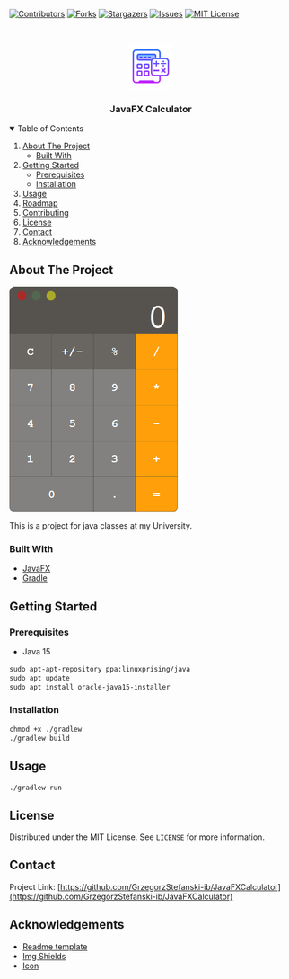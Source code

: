 
[![Contributors][contributors-shield]][contributors-url]
[![Forks][forks-shield]][forks-url]
[![Stargazers][stars-shield]][stars-url]
[![Issues][issues-shield]][issues-url]
[![MIT License][license-shield]][license-url]



<!-- PROJECT LOGO -->
<br />
<p align="center">
  <a href="https://github.com/GrzegorzStefanski-ib/JavaFXCalculator">
    <img src="images/icon.svg" alt="Icon" width="80" height="80">
  </a>

  <h3 align="center">JavaFX Calculator</h3>

</p>



<!-- TABLE OF CONTENTS -->
<details open="open">
  <summary>Table of Contents</summary>
  <ol>
    <li>
      <a href="#about-the-project">About The Project</a>
      <ul>
        <li><a href="#built-with">Built With</a></li>
      </ul>
    </li>
    <li>
      <a href="#getting-started">Getting Started</a>
      <ul>
        <li><a href="#prerequisites">Prerequisites</a></li>
        <li><a href="#installation">Installation</a></li>
      </ul>
    </li>
    <li><a href="#usage">Usage</a></li>
    <li><a href="#roadmap">Roadmap</a></li>
    <li><a href="#contributing">Contributing</a></li>
    <li><a href="#license">License</a></li>
    <li><a href="#contact">Contact</a></li>
    <li><a href="#acknowledgements">Acknowledgements</a></li>
  </ol>
</details>



<!-- ABOUT THE PROJECT -->
## About The Project

![Product Name Screen Shot][product-screenshot]

This is a project for java classes at my University.

### Built With

* [JavaFX](https://openjfx.io/)
* [Gradle](https://gradle.org/)



<!-- GETTING STARTED -->
## Getting Started


### Prerequisites

* Java 15

``` 
sudo apt-apt-repository ppa:linuxprising/java
sudo apt update
sudo apt install oracle-java15-installer
```

### Installation

```
chmod +x ./gradlew
./gradlew build
```

<!-- USAGE EXAMPLES -->
## Usage

```
./gradlew run
```

<!-- LICENSE -->
## License

Distributed under the MIT License. See `LICENSE` for more information.



<!-- CONTACT -->
## Contact

Project Link: [https://github.com/GrzegorzStefanski-ib/JavaFXCalculator](https://github.com/GrzegorzStefanski-ib/JavaFXCalculator)



<!-- ACKNOWLEDGEMENTS -->
## Acknowledgements
* [Readme template](https://github.com/othneildrew/Best-README-Template)
* [Img Shields](https://shields.io)
* [Icon](https://visualpharm.com/free-icons/calculator-595b40b65ba036ed117d433f)


<!-- MARKDOWN LINKS & IMAGES -->
<!-- https://www.markdownguide.org/basic-syntax/#reference-style-links -->
[contributors-shield]: https://img.shields.io/github/contributors/GrzegorzStefanski-ib/JavaFXCalculator.svg
[contributors-url]: https://github.com/GrzegorzStefanski-ib/JavaFXCalculator/graphs/contributors
[forks-shield]: https://img.shields.io/github/forks/GrzegorzStefanski-ib/JavaFXCalculator.svg
[forks-url]: https://github.com/GrzegorzStefanski-ib/JavaFXCalculator/network/members
[stars-shield]: https://img.shields.io/github/stars/GrzegorzStefanski-ib/JavaFXCalculator.svg
[stars-url]: https://github.com/GrzegorzStefanski-ib/JavaFXCalculator/stargazers
[issues-shield]: https://img.shields.io/github/issues/GrzegorzStefanski-ib/JavaFXCalculator.svg
[issues-url]: https://github.com/GrzegorzStefanski-ib/JavaFXCalculator/issues
[license-shield]: https://img.shields.io/badge/License-MIT-yellow.svg
[license-url]: https://github.com/GrzegorzStefanski-ib/JavaFXCalculator/blob/master/LICENSE
[product-screenshot]: images/product.png
